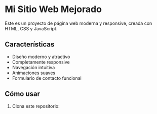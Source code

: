 # Mi Sitio Web Mejorado

Este es un proyecto de página web moderna y responsive, creada con HTML, CSS y JavaScript.

## Características

- Diseño moderno y atractivo
- Completamente responsive
- Navegación intuitiva
- Animaciones suaves
- Formulario de contacto funcional

## Cómo usar

1. Clona este repositorio: